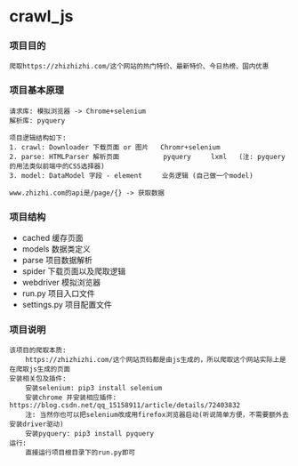 # crawl_js

### 项目目的
    爬取https://zhizhizhi.com/这个网站的热门特价、最新特价、今日热榜、国内优惠

### 项目基本原理
    请求库: 模拟浏览器 -> Chrome+selenium
    解析库: pyquery
        
    项目逻辑结构如下:
    1. crawl: Downloader 下载页面 or 图片   Chromr+selenium      
    2. parse: HTMLParser 解析页面           pyquery     lxml   (注: pyquery的用法类似前端中的CSS选择器)
    3. model: DataModel 字段 - element     业务逻辑 (自己做一个model)
    
    www.zhizhi.com的api是/page/{} -> 获取数据

### 项目结构
* cached 缓存页面
* models 数据类定义
* parse  项目数据解析
* spider 下载页面以及爬取逻辑
* webdriver 模拟浏览器
* run.py 项目入口文件
* settings.py 项目配置文件

### 项目说明
    该项目的爬取本质:
        https://zhizhizhi.com/这个网站页码都是由js生成的，所以爬取这个网站实际上是在爬取js生成的页面
    安装相关包及插件:
        安装selenium: pip3 install selenium
        安装chrome 并安装相应插件: https://blog.csdn.net/qq_15158911/article/details/72403832
        注: 当然你也可以把selenium改成用firefox浏览器启动(听说简单方便，不需要额外去安装driver驱动)
        安装pyquery: pip3 install pyquery
    运行:
        直接运行项目根目录下的run.py即可